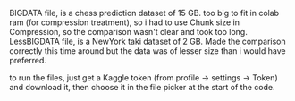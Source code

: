BIGDATA file, is a chess prediction dataset of 15 GB. too big to fit in colab ram (for compression treatment), so i had to use Chunk size in Compression, so the comparison wasn't clear and took too long.
LessBIGDATA file, is a NewYork taki dataset of 2 GB. Made the comparison correctly this time around but the data was of lesser size than i would have preferred.

to run the files, just get a Kaggle token (from profile -> settings -> Token) and download it, then choose it in the file picker at the start of the code.
